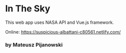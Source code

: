 # In The Sky

This web app uses NASA API and Vue.js framework.

Online: https://suspicious-albattani-c80561.netlify.com/

### by Mateusz Pijanowski
